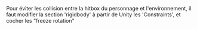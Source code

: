 Pour éviter les collision entre la hitbox du personnage et l'environnement, il faut modifier la section 'rigidbody' à partir de Unity les 'Constraints',
et cocher les "freeze rotation"
